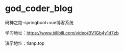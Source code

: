 # god_coder_blog
码神之路-springboot+vue博客系统

学习地址：https://www.bilibili.com/video/BV1Gb4y1d7zb

演示地址：tianp.top
